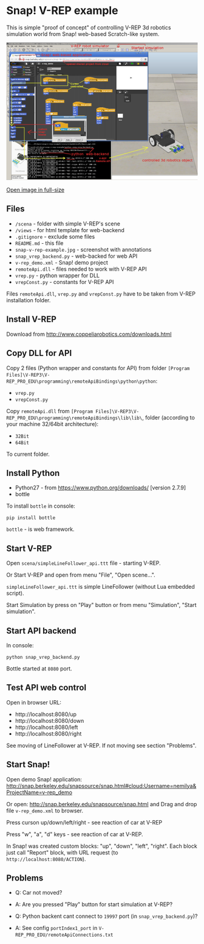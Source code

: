 Snap! V-REP example
===================

This is simple "proof of concept" of controlling V-REP 3d robotics simulation world 
from Snap! web-based Scratch-like system.

![](snap-v-rep-example.jpg)

[Open image in full-size](https://raw.githubusercontent.com/nemilya/snap-v-rep-example/master/snap-v-rep-example.jpg)

Files
-----

* `/scena` - folder with simple V-REP's scene
* `/views` - for html template for web-backend
* `.gitignore` - exclude some files
* `README.md` - this file
* `snap-v-rep-example.jpg` - screenshot with annotations
* `snap_vrep_backend.py` - web-backed for web API
* `v-rep_demo.xml` - Snap! demo project
* `remoteApi.dll` - files needed to work with V-REP API
* `vrep.py` - python wrapper for DLL
* `vrepConst.py` - constants for V-REP API

Files `remoteApi.dll`, `vrep.py` and `vrepConst.py` have to be taken from V-REP installation folder.


Install V-REP
-------------

Download from http://www.coppeliarobotics.com/downloads.html


Copy DLL for API
----------------

Copy 2 files (Python wrapper and constants for API) from folder `[Program Files]\V-REP3\V-REP_PRO_EDU\programming\remoteApiBindings\python\python`:


* `vrep.py`
* `vrepConst.py`

Copy `remoteApi.dll` from `[Program Files]\V-REP3\V-REP_PRO_EDU\programming\remoteApiBindings\lib\lib\`, folder (according to your machine 32/64bit architecture):

* `32Bit`
* `64Bit`

To current folder.


Install Python
--------------

* Python27 - from https://www.python.org/downloads/ [version 2.7.9]
* bottle

To install `bottle` in console:

    pip install bottle

`bottle` - is web framework.


Start V-REP
-----------

Open `scena/simpleLineFollower_api.ttt` file - starting V-REP.

Or Start V-REP and open from menu "File", "Open scene...".

`simpleLineFollower_api.ttt` is simple LineFollower (without Lua embedded script).

Start Simulation by press on "Play" button or from menu "Simulation", "Start simulation".


Start API backend
-----------------

In console:

    python snap_vrep_backend.py 

Bottle started at `8080` port.

Test API web control
--------------------

Open in browser URL:

* http://localhost:8080/up
* http://localhost:8080/down
* http://localhost:8080/left
* http://localhost:8080/right


See moving of LineFollower at V-REP. If not moving see section "Problems".


Start Snap!
-----------

Open demo Snap! application: http://snap.berkeley.edu/snapsource/snap.html#cloud:Username=nemilya&ProjectName=v-rep_demo

Or open: http://snap.berkeley.edu/snapsource/snap.html and Drag and drop file `v-rep_demo.xml` to browser.

Press curson up/down/left/right - see reaction of car at V-REP

Press "w", "a", "d" keys - see reaction of car at V-REP.

In Snap! was created custom blocks: "up", "down", "left", "right". Each block just call "Report" block, with URL request (to `http://localhost:8080/ACTION`).



Problems
--------

* Q: Car not moved? 
* A: Are you pressed "Play" button for start simulation at V-REP?

* Q: Python backent cant connect to `19997` port (in `snap_vrep_backend.py`)?
* A: See config `portIndex1_port` in `V-REP_PRO_EDU/remoteApiConnections.txt`
